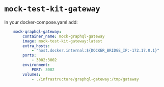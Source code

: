 # `mock-test-kit-gateway`

In your docker-compose.yaml add:

```yaml
    mock-qraphql-gateway:
        container_name: mock-graphql-gateway
        image: mock-test-kit-gateway:latest
        extra_hosts:
            - "host.docker.internal:${DOCKER_BRIDGE_IP:-172.17.0.1}"
        ports:
            - 3002:3002
        environment:
            PORT: 3002
        volumes:
            - ./infrastructure/graphql-gateway:/tmp/gateway
```
